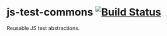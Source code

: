 js-test-commons [![Build Status](https://travis-ci.org/rohanware/js-test-commons.svg?branch=master)](https://travis-ci.org/rohanware/js-test-commons)
===============

Reusable JS test abstractions.
